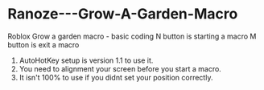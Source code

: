 # Ranoze---Grow-A-Garden-Macro
Roblox Grow a garden macro - basic coding
N button is starting a macro
M button is exit a macro

1. AutoHotKey setup is version 1.1 to use it.
2. You need to alignment your screen before you start a macro.
3. It isn't 100% to use if you didnt set your position correctly.
